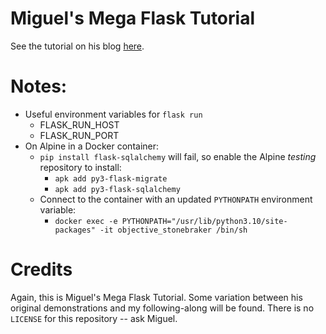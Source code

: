 # Miguel's Mega Flask Tutorial
See the tutorial on his blog [here](https://blog.miguelgrinberg.com/post/the-flask-mega-tutorial-part-i-hello-world).

# Notes:
* Useful environment variables for `flask run`
	* FLASK_RUN_HOST
	* FLASK_RUN_PORT
* On Alpine in a Docker container:
	* `pip install flask-sqlalchemy` will fail, so enable the Alpine *testing* repository to install:
		* `apk add py3-flask-migrate`
		* `apk add py3-flask-sqlalchemy`
	* Connect to the container with an updated `PYTHONPATH` environment variable:
		* `docker exec -e PYTHONPATH="/usr/lib/python3.10/site-packages" -it objective_stonebraker /bin/sh`

# Credits
Again, this is Miguel's Mega Flask Tutorial.  Some variation between his original demonstrations and my following-along will be found.  There is no `LICENSE` for this repository -- ask Miguel.


